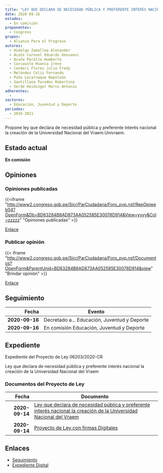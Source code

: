 ```yaml
---
title: "LEY QUE DECLARA DE NECESIDAD PÚBLICA Y PREFERENTE INTERÉS NACIONAL, LA CREACIÓN DE LA UNIVERSIDAD NACIONAL DEL VRAEM-UNIVRAEM"
date: 2020-09-16
estados: 
  - En comisión
proponentes: 
  - Congreso
grupos: 
  - Alianza Para el Progreso
autores: 
  - Hidalgo Zamalloa Alexander
  - Acate Coronel Eduardo Geovanni
  - Acuña Peralta Humberto
  - Carcausto Huanca Irene
  - Condori Flores Julio Fredy
  - Meléndez Celis Fernando
  - Puño Lecarnaque Napoleón
  - Santillana Paredes Robertina
  - Verde Heidinger Marco Antonio
adherentes: 
  - 
sectores: 
  - Educación, Juventud y Deporte
periodos: 
  - 2016-2021
---
```


Propone ley que declara de necesidad pública y preferente interés nacional la creación de la Universidad Nacional del Vraem.Univraem.


## Estado actual

**En comisión**

## Opiniones

### Opiniones publicadas

{{<iframe "http://www2.congreso.gob.pe/Sicr/ParCiudadana/Foro_pvp.nsf/RepOpiweb04?OpenForm&Db=BD63284B8AD873AA052585E30078D914&View=yyyy&Col=zzzzz" "Opiniones publicadas" >}}

[Enlace](http://www2.congreso.gob.pe/Sicr/ParCiudadana/Foro_pvp.nsf/RepOpiweb04?OpenForm&Db=BD63284B8AD873AA052585E30078D914&View=yyyy&Col=zzzzz)
### Publicar opinión

{{< iframe "http://www2.congreso.gob.pe/Sicr/ParCiudadana/Foro_pvp.nsf/Documentos?OpenForm&ParentUnid=BD63284B8AD873AA052585E30078D914&view" "Brindar opinión" >}}

[Enlace](http://www2.congreso.gob.pe/Sicr/ParCiudadana/Foro_pvp.nsf/Documentos?OpenForm&ParentUnid=BD63284B8AD873AA052585E30078D914&view)

## Seguimiento

| Fecha | Evento |
|------:|--------|
| **2020-09-16** | Decretado a... Educación, Juventud y Deporte|
| **2020-09-16** | En comisión Educación, Juventud y Deporte|


## Expediente

Expediente del Proyecto de Ley 06203/2020-CR

Ley que declara de necesidad pública y preferente interés nacional la creación de la Universidad Nacional del Vraem


### Documentos del Proyecto de Ley

| Fecha | Documento |
|------:|--------|
| **2020-09-14** | [Ley que declara de necesidad pública y preferente interés nacional la creación de la Universidad Nacional del Vraem](http://www.leyes.congreso.gob.pe/Documentos/2016_2021/Proyectos_de_Ley_y_de_Resoluciones_Legislativas/PL06203-20200914.pdf) |
| **2020-09-14** | [Proyecto de Ley con firmas Digitales](http://www.leyes.congreso.gob.pe/Documentos/2016_2021/Proyectos_de_Ley_y_de_Resoluciones_Legislativas/Proyectos_Firmas_digitales/PL06203.pdf) |

## Enlaces 

- [Seguimiento](http://www2.congreso.gob.pe/Sicr/TraDocEstProc/CLProLey2016.nsf/f7fff46988ca05b1052578e100829cc7/7c713c959f5d836c052585e40001c07f?OpenDocument)
- [Expediente Digital](http://www2.congreso.gob.pe/Sicr/TraDocEstProc/CLProLey2016.nsf/f7fff46988ca05b1052578e100829cc7/7c713c959f5d836c052585e40001c07f?OpenDocument&Click=05257FB7005EB655.eb71d0cf91d8294e05256cdf006b5706/$Body/0.1C6C)
